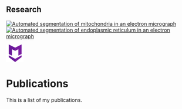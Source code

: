 ## Research

[![Automated segmentation of mitochondria in an electron micrograph](http://img.youtube.com/vi/Qs4qcbBAD9k/0.jpg)](http://www.youtube.com/watch?v=Qs4qcbBAD9k "Automated segmentation of mitochondria in an electron micrograph")
[![Automated segmentation of endoplasmic reticulum in an electron micrograph](http://img.youtube.com/vi/Jd1ayi_f788/0.jpg)](http://www.youtube.com/watch?v=Jd1ayi_f788 "Automated segmentation of endoplasmic reticulum in an electron micrograph")

![alt text](https://github.com/adam-p/markdown-here/raw/master/src/common/images/icon48.png "Logo Title Text 1")

# Publications

This is a list of my publications. 
